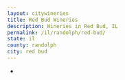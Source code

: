 ```yaml
---
layout: citywineries
title: Red Bud Wineries
description: Wineries in Red Bud, IL
permalink: /il/randolph/red-bud/
state: il
county: randolph
city: red bud
---
```

-
